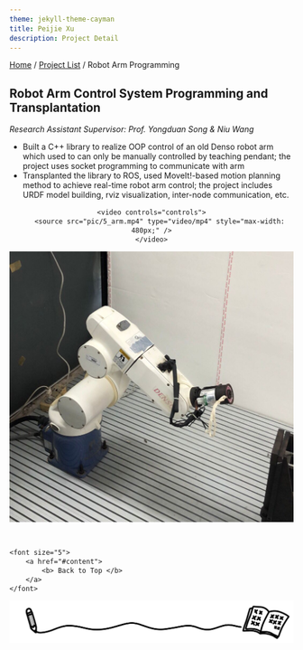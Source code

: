 ```yaml
---
theme: jekyll-theme-cayman
title: Peijie Xu
description: Project Detail
---
```

[Home](../index.html) / [Project List](Projects_index.html) / Robot Arm Programming

## Robot Arm Control System Programming and Transplantation

_Research Assistant_
_Supervisor: Prof. Yongduan Song & Niu Wang_

* Built a C++ library to realize OOP control of an old Denso robot arm which used to can only be manually controlled by
teaching pendant; the project uses socket programming to communicate with arm
* Transplanted the library to ROS, used MoveIt!-based motion planning method to achieve real-time robot arm control; the
project includes URDF model building, rviz visualization, inter-node communication, etc.



<center class="half">

	<video controls="controls">
		<source src="pic/5_arm.mp4" type="video/mp4" style="max-width: 480px;" />
	</video>

</center>
<center class="half">
	<img src="pic/5_1.png" style="max-height: 500px;" />
</center>

<p style="margin-top: 3em; text-align: center;">

	<font size="5">
		<a href="#content">
			<b> Back to Top </b>
		</a>
	</font>

</p>

<center class="half">
	<img src="../assets/pic/cut.png" />
</center>